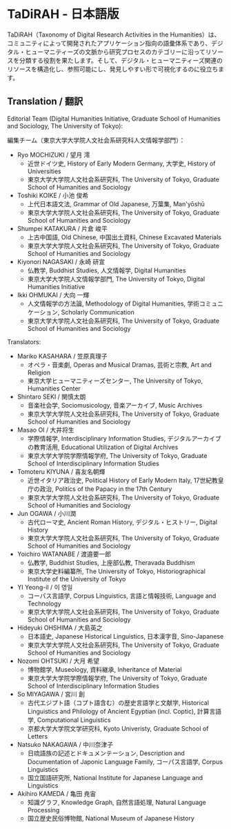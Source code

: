 TaDiRAH - 日本語版 
==========================

TaDiRAH（Taxonomy of Digital Research Activities in the Humanities）は、コミュニティによって開発されたアプリケーション指向の語彙体系であり、デジタル・ヒューマニティーズの文脈から研究プロセスのカテゴリーに沿ってリソースを分類する役割を果たします。そして、デジタル・ヒューマニティーズ関連のリソースを構造化し、参照可能にし、発見しやすい形で可視化するのに役立ちます。

## Translation / 翻訳

Editorial Team (Digital Humanities Initiative, Graduate School of Humanities and Sociology, The University of Tokyo):

編集チーム（東京大学大学院人文社会系研究科人文情報学部門）：

+ Ryo MOCHIZUKI / 望月 澪
  + 近世ドイツ史, History of Early Modern Germany, 大学史, History of Universities
  + 東京大学大学院人文社会系研究科, The University of Tokyo, Graduate School of Humanities and Sociology
+ Toshiki KOIKE / 小池 俊希
  + 上代日本語文法, Grammar of Old Japanese, 万葉集, Man'yōshū
  + 東京大学大学院人文社会系研究科, The University of Tokyo, Graduate School of Humanities and Sociology
+ Shumpei KATAKURA / 片倉 峻平
  + 上古中国語, Old Chinese, 中国出土資料, Chinese Excavated Materials
  + 東京大学大学院人文社会系研究科, The University of Tokyo, Graduate School of Humanities and Sociology
+ Kiyonori NAGASAKI / 永崎 研宣
  + 仏教学, Buddhist Studies, 人文情報学, Digital Humanities
  + 東京大学大学院人文情報学部門, The University of Tokyo, Digital Humanities Initiative
+ Ikki OHMUKAI / 大向 一輝
  + 人文情報学の方法論, Methodology of Digital Humanities, 学術コミュニケーション, Scholarly Communication
  + 東京大学大学院人文社会系研究科, The University of Tokyo, Graduate School of Humanities and Sociology
  
Translators:

+ Mariko KASAHARA / 笠原真理子
  + オペラ・音楽劇, Operas and Musical Dramas, 芸術と宗教, Art and Religion
  + 東京大学ヒューマニティーズセンター, The University of Tokyo, Humanities Center
+ Shintaro SEKI / 関慎太朗
  + 音楽社会学, Sociomusicology, 音楽アーカイブ, Music Archives
  + 東京大学大学院人文社会系研究科, The University of Tokyo, Graduate School of Humanities and Sociology
+ Masao OI / 大井将生
  + 学際情報学, Interdisciplinary Information Studies, デジタルアーカイブの教育活用, Educational Utilization of Digital Archives
  + 東京大学大学院学際情報学府, The University of Tokyo, Graduate School of Interdisciplinary Information Studies
+ Tomoteru KIYUNA / 喜友名朝輝
  + 近世イタリア政治史, Political History of Early Modern Italy, 17世紀教皇庁の政治, Politics of the Papacy in the 17th Century
  + 東京大学大学院人文社会系研究科, The University of Tokyo, Graduate School of Humanities and Sociology
+ Jun OGAWA / 小川潤
  + 古代ローマ史, Ancient Roman History, デジタル・ヒストリー, Digital History
  + 東京大学大学院人文社会系研究科, The University of Tokyo, Graduate School of Humanities and Sociology
+ Yoichiro WATANABE / 渡邉要一郎
  + 仏教学, Buddhist Studies, 上座部仏教, Theravada Buddhism
  + 東京大学史料編纂所, The University of Tokyo, Historiographical Institute of the University of Tokyo
+ YI Yeong-il / 이 영일
  + コーパス言語学, Corpus Linguistics, 言語と情報技術, Language and Technology
  + 東京大学大学院人文社会系研究科, The University of Tokyo, Graduate School of Humanities and Sociology
+ Hideyuki OHSHIMA / 大島英之
  + 日本語史, Japanese Historical Linguistics, 日本漢字音, Sino-Japanese
  + 東京大学大学院人文社会系研究科, The University of Tokyo, Graduate School of Humanities and Sociology
+ Nozomi OHTSUKI / 大月 希望
  + 博物館学, Museology, 資料継承, Inheritance of Material
  + 東京大学大学院学際情報学府, The University of Tokyo, Graduate School of Interdisciplinary Information Studies
+ So MIYAGAWA / 宮川 創
  + 古代エジプト語（コプト語含む）の歴史言語学と文献学, Historical Linguistics and Philology of Ancient Egyptian (incl. Coptic), 計算言語学, Computational Linguistics
  + 京都大学大学院文学研究科, Kyoto Univeristy, Graduate School of Letters
+ Natsuko NAKAGAWA / 中川奈津子
  + 日琉語族の記述とドキュメンテーション, Description and Documentation of Japonic Language Family, コーパス言語学, Corpus Linguistics
  + 国立国語研究所, National Institute for Japanese Language and Linguistics
+ Akihiro KAMEDA / 亀田 尭宙
  + 知識グラフ, Knowledge Graph, 自然言語処理, Natural Language Processing
  + 国立歴史民俗博物館, National Museum of Japanese History
